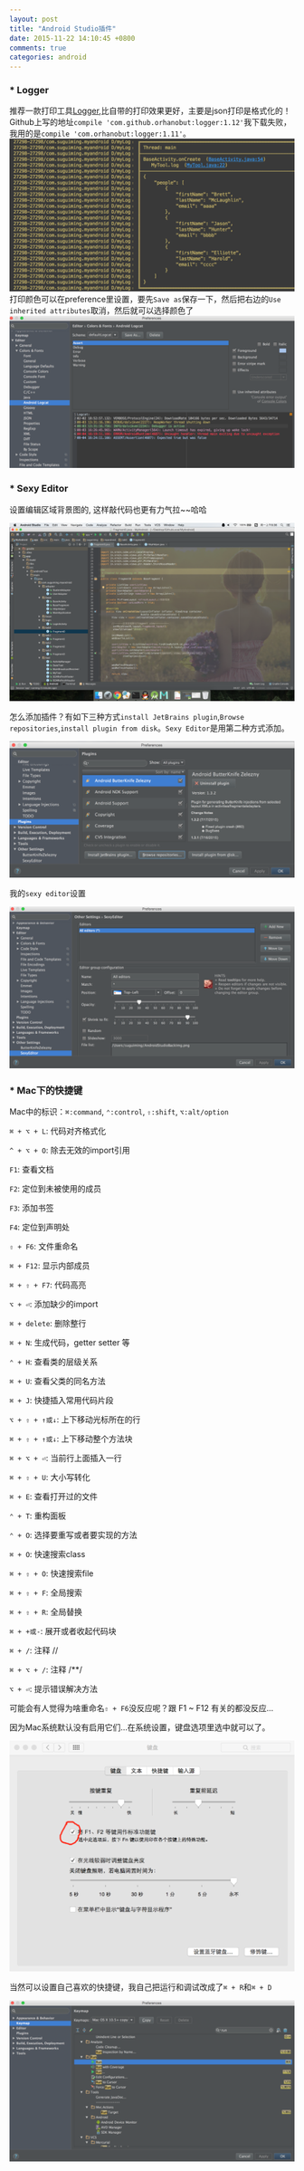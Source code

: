 ```yaml
---
layout: post
title: "Android Studio插件"
date: 2015-11-22 14:10:45 +0800
comments: true
categories: android
---
```

### * Logger 
推荐一款打印工具[Logger](https://github.com/orhanobut/logger),比自带的打印效果更好，主要是json打印是格式化的！Github上写的地址`compile 'com.github.orhanobut:logger:1.12'`我下载失败，我用的是`compile 'com.orhanobut:logger:1.11'`。
![img](/myimg/android/logger.png)
打印颜色可以在preference里设置，要先`Save as`保存一下，然后把右边的`Use inherited attributes`取消，然后就可以选择颜色了<!--more-->
![img](/myimg/android/logColor.png)

### * Sexy Editor
设置编辑区域背景图的, 这样敲代码也更有力气拉~~哈哈

![img](/myimg/android/screen.png)

怎么添加插件？有如下三种方式`install JetBrains plugin`,`Browse repositories`,`install plugin from disk`。`Sexy Editor`是用第二种方式添加。

![img](/myimg/android/add_plugin.png)

我的`sexy editor`设置

![img](/myimg/android/sexy_editor.png)

### * Mac下的快捷键

Mac中的标识：`⌘:command`, `⌃:control`, `⇧:shift`, `⌥:alt/option`

`⌘ + ⌥ + L`: 代码对齐格式化

`^ + ⌥ + O`: 除去无效的import引用

`F1`: 查看文档

`F2`: 定位到未被使用的成员

`F3`: 添加书签

`F4`: 定位到声明处

`⇧ + F6`: 文件重命名

`⌘ + F12`: 显示内部成员

`⌘ + ⇧ + F7`: 代码高亮

`⌥ + ⏎`: 添加缺少的import

`⌘ + delete`: 删除整行

`⌘ + N`: 生成代码，getter setter 等

`⌃ + H`: 查看类的层级关系

`⌘ + U`: 查看父类的同名方法

`⌘ + J`: 快捷插入常用代码片段

`⌥ + ⇧ + ↑或↓`: 上下移动光标所在的行

`⌘ + ⇧ + ↑或↓`: 上下移动整个方法块

`⌘ + ⌥ + ⏎`: 当前行上面插入一行

`⌘ + ⇧ + U`: 大小写转化

`⌘ + E`: 查看打开过的文件

`⌃ + T`: 重构面板

`⌃ + O`: 选择要重写或者要实现的方法

`⌘ + O`: 快速搜索class

`⌘ + ⇧ + O`: 快速搜索file

`⌘ + ⇧ + F`: 全局搜索

`⌘ + ⇧ + R`: 全局替换

`⌘ + +或-`: 展开或者收起代码块

`⌘ + /`: 注释 //

`⌘ + ⌥ + /`: 注释 /**/

`⌥ + ⏎`: 提示错误解决方法


可能会有人觉得为啥重命名`⇧ + F6`没反应呢？跟 F1 ~ F12 有关的都没反应...

因为Mac系统默认没有启用它们...在系统设置，键盘选项里选中就可以了。

![img](/myimg/android/keyf.png)

当然可以设置自己喜欢的快捷键，我自己把运行和调试改成了`⌘ + R`和`⌘ + D`

![img](/myimg/android/keymap.png)

